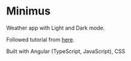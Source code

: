 # Minimus

Weather app with Light and Dark mode.

Followed tutorial from [here](https://hamedbaatour.medium.com/build-a-real-world-beautiful-web-app-with-angular-6-a-to-z-ultimate-guide-2018-part-i-e121dd1d55e).

Built with Angular (TypeScript, JavaScript), CSS
